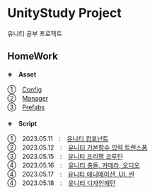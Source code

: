 # UnityStudy Project
유니티 공부 프로젝트

## HomeWork
**※　Asset**

①　[Config](https://github.com/dongyoonq/UnityStudyProject/tree/master/Assets/Homework/Configs)<BR>
②　[Manager](https://github.com/dongyoonq/UnityStudyProject/tree/master/Assets/Homework/Managers)<BR>
③　[Prefabs](https://github.com/dongyoonq/UnityStudyProject/tree/master/Assets/Homework/Prefabs)
<BR><BR>
**※　Script**
  
①　2023.05.11　:　[유니티 컴포넌트](https://github.com/dongyoonq/My-First-Project/tree/master/Assets/Homework/2023.05.11)<BR>
②　2023.05.12　:　[유니티 기본함수 입력 트랜스폼](https://github.com/dongyoonq/UnityStudyProject/tree/master/Assets/Homework/2023.05.12)<BR>
③　2023.05.15　:　[유니티 프리팹 코루틴](https://github.com/dongyoonq/UnityStudyProject/tree/master/Assets/Homework/2023.05.15)<BR>
④　2023.05.16　:　[유니티 충돌, 카메라, 오디오](https://github.com/dongyoonq/UnityStudyProject/tree/master/Assets/Homework/2023.05.16)<BR>
④　2023.05.17　:　[유니티 애니메이션, UI, 씬](https://github.com/dongyoonq/UnityStudyProject/tree/master/Assets/Homework/2023.05%2017)<BR>
④　2023.05.18　:　[유니티 디자인패턴](https://github.com/dongyoonq/UnityStudyProject/tree/master/Assets/Homework/2023.05%2018)<BR>
